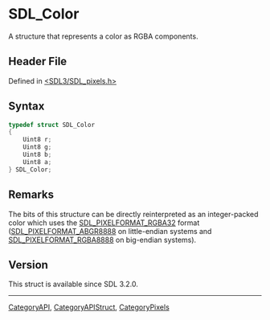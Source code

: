 # SDL_Color

A structure that represents a color as RGBA components.

## Header File

Defined in [<SDL3/SDL_pixels.h>](https://github.com/libsdl-org/SDL/blob/main/include/SDL3/SDL_pixels.h)

## Syntax

```c
typedef struct SDL_Color
{
    Uint8 r;
    Uint8 g;
    Uint8 b;
    Uint8 a;
} SDL_Color;
```

## Remarks

The bits of this structure can be directly reinterpreted as an
integer-packed color which uses the
[SDL_PIXELFORMAT_RGBA32](SDL_PIXELFORMAT_RGBA32) format
([SDL_PIXELFORMAT_ABGR8888](SDL_PIXELFORMAT_ABGR8888) on little-endian
systems and [SDL_PIXELFORMAT_RGBA8888](SDL_PIXELFORMAT_RGBA8888) on
big-endian systems).

## Version

This struct is available since SDL 3.2.0.

----
[CategoryAPI](CategoryAPI), [CategoryAPIStruct](CategoryAPIStruct), [CategoryPixels](CategoryPixels)

